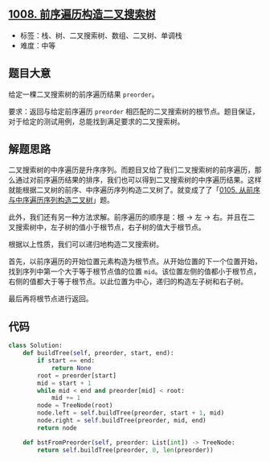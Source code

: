 ## [1008. 前序遍历构造二叉搜索树](https://leetcode-cn.com/problems/construct-binary-search-tree-from-preorder-traversal/)

- 标签：栈、树、二叉搜索树、数组、二叉树、单调栈
- 难度：中等

## 题目大意

给定一棵二叉搜索树的前序遍历结果 `preorder`。

要求：返回与给定前序遍历 `preorder` 相匹配的二叉搜索树的根节点。题目保证，对于给定的测试用例，总能找到满足要求的二叉搜索树。

## 解题思路

二叉搜索树的中序遍历是升序序列。而题目又给了我们二叉搜索树的前序遍历，那么通过对前序遍历结果的排序，我们也可以得到二叉搜索树的中序遍历结果。这样就能根据二叉树的前序、中序遍历序列构造二叉树了。就变成了了「[0105. 从前序与中序遍历序列构造二叉树](https://leetcode-cn.com/problems/construct-binary-tree-from-preorder-and-inorder-traversal/)」题。

此外，我们还有另一种方法求解。前序遍历的顺序是：根 -> 左 -> 右。并且在二叉搜索树中，左子树的值小于根节点，右子树的值大于根节点。

根据以上性质，我们可以递归地构造二叉搜索树。

首先，以前序遍历的开始位置元素构造为根节点。从开始位置的下一个位置开始，找到序列中第一个大于等于根节点值的位置 `mid`。该位置左侧的值都小于根节点，右侧的值都大于等于根节点。以此位置为中心，递归的构造左子树和右子树。

最后再将根节点进行返回。

## 代码

```Python
class Solution:
    def buildTree(self, preorder, start, end):
        if start == end:
            return None
        root = preorder[start]
        mid = start + 1
        while mid < end and preorder[mid] < root:
            mid += 1
        node = TreeNode(root)
        node.left = self.buildTree(preorder, start + 1, mid)
        node.right = self.buildTree(preorder, mid, end)
        return node

    def bstFromPreorder(self, preorder: List[int]) -> TreeNode:
        return self.buildTree(preorder, 0, len(preorder))
```

